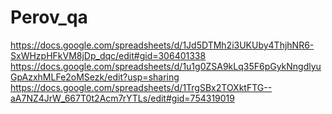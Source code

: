 # Perov_qa
https://docs.google.com/spreadsheets/d/1Jd5DTMh2i3UKUby4ThjhNR6-SxWHzpHFkVM8jDp_dqc/edit#gid=306401338
https://docs.google.com/spreadsheets/d/1u1g0ZSA9kLq35F6pGykNngdlyuGpAzxhMLFe2oMSezk/edit?usp=sharing
https://docs.google.com/spreadsheets/d/1TrgSBx2TOXktFTG--aA7NZ4JrW_667T0t2Acm7rYTLs/edit#gid=754319019